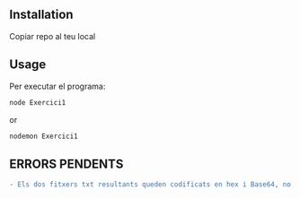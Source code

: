 ## **Installation**
Copiar repo al teu local

## **Usage**
Per executar el programa:
```bash
node Exercici1 
```

or

```bash
nodemon Exercici1
```

##  **ERRORS PENDENTS**
```diff
- Els dos fitxers txt resultants queden codificats en hex i Base64, no sé com tornar-los a fer ascii
```
